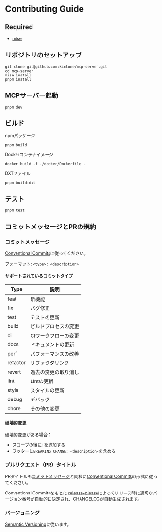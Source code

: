 # Contributing Guide

## Required

- [mise](https://mise.jdx.dev/)

## リポジトリのセットアップ

```shell
git clone git@github.com:kintone/mcp-server.git
cd mcp-server
mise install
pnpm install
```

## MCPサーバー起動

```shell
pnpm dev
```

## ビルド

npmパッケージ

```shell
pnpm build
```

Dockerコンテナイメージ

```shell
docker build -f ./docker/Dockerfile .
```

DXTファイル

```shell
pnpm build:dxt
```

## テスト

```shell
pnpm test
```

## コミットメッセージとPRの規約

### コミットメッセージ

[Conventional Commits](https://www.conventionalcommits.org/ja/v1.0.0/)に従ってください。

フォーマット: `<type>: <description>`

#### サポートされているコミットタイプ

| Type     | 説明                 |
| -------- | -------------------- |
| feat     | 新機能               |
| fix      | バグ修正             |
| test     | テストの更新         |
| build    | ビルドプロセスの変更 |
| ci       | CIワークフローの変更 |
| docs     | ドキュメントの更新   |
| perf     | パフォーマンスの改善 |
| refactor | リファクタリング     |
| revert   | 過去の変更の取り消し |
| lint     | Lintの更新           |
| style    | スタイルの更新       |
| debug    | デバッグ             |
| chore    | その他の変更         |

#### 破壊的変更

破壊的変更がある場合：

- スコープの後に`!`を追加する
- フッターに`BREAKING CHANGE: <description>`を含める

### プルリクエスト（PR）タイトル

PRタイトルも[コミットメッセージ](#コミットメッセージ)と同様に[Conventional Commits](https://www.conventionalcommits.org/ja/)の形式に従ってください。

Conventional Commitsをもとに [release-please](https://github.com/googleapis/release-please)によってリリース時に適切なバージョン番号が自動的に決定され、CHANGELOGが自動生成されます。

### バージョニング

[Semantic Versioning](https://semver.org/)に従います。
